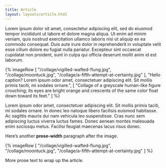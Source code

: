 ```yaml
---
title: Article
layout: layouts/article.html
---
```

Lorem ipsum dolor sit amet, consectetur adipiscing elit, sed do eiusmod tempor incididunt ut labore et dolore magna aliqua. Ut enim ad minim veniam, quis nostrud exercitation ullamco laboris nisi ut aliquip ex ea commodo consequat. Duis aute irure dolor in reprehenderit in voluptate velit esse cillum dolore eu fugiat nulla pariatur. Excepteur sint occaecat cupidatat non proident, sunt in culpa qui officia deserunt mollit anim id est laborum.

{% imageRow [
  "/collage/vigilled-wafted-flung.jpg",
  "/collage/moontuck.jpg",
  "/collage/a-fifth-attempt-at-certainty.jpg"
], "Hello caption? Lorem ipsum odor amet, consectetuer adipiscing elit. Sit mollis primis taciti, mi sodales ornare.", [
  "Collage of a greyscale human-like figure crouching; its eyes are bright orange and crescents of the same color float down toward its feet."
] %}

Lorem ipsum odor amet, consectetuer adipiscing elit. Sit mollis primis taciti, mi sodales ornare. In donec leo natoque libero facilisis euismod habitasse. Ac sagittis mauris dui nam vehicula leo suspendisse. Cras nunc sem adipiscing luctus viverra luctus fames. Donec aenean montes malesuada enim sociosqu metus. Facilisi feugiat maecenas lacus risus donec.

Here’s another **prose-width** paragraph after the image.

<div class="full-width">
{% imageRow [
  "/collage/vigilled-wafted-flung.jpg",
  "/collage/moontuck.jpg",
  "/collage/a-fifth-attempt-at-certainty.jpg"
] %}
</div>

More prose text to wrap up the article.